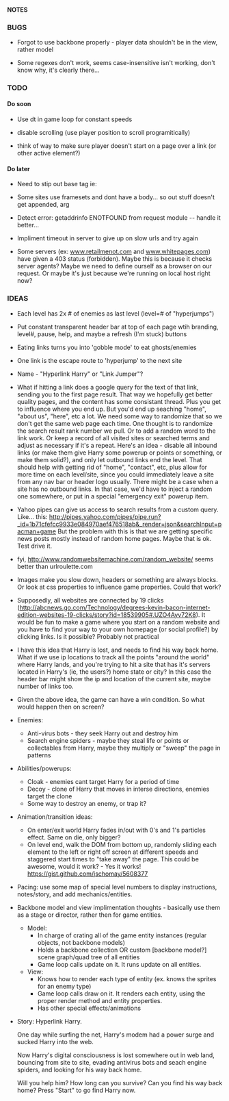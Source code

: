 #### NOTES



### BUGS

- Forgot to use backbone properly - player data shouldn't be in the view, rather model

- Some regexes don't work, seems case-insensitive isn't working, don't know why, it's clearly there...




### TODO

#### Do soon

- Use dt in game loop for constant speeds

- disable scrolling (use player position to scroll programitically)

- think of way to make sure player doesn't start on a page over a link (or other active element?)

#### Do later

- Need to stip out base tag ie: <base href="http://www.univ-paris1.fr/">

- Some sites use framesets and dont have a body... so out stuff doesn't get appended, arg

- Detect error: getaddrinfo ENOTFOUND from request module -- handle it better...

- Impliment timeout in server to give up on slow urls and try again 

- Some servers (ex: www.retailmenot.com and www.whitepages.com) have given a 403 status (forbidden).  Maybe this is because it checks server agents?  Maybe we need to define ourself as a browser on our request.  Or maybe it's just because we're running on local host right now?




### IDEAS

- Each level has 2x # of enemies as last level (level=# of "hyperjumps")

- Put constant transparent header bar at top of each page wtih branding, level#, pause, help, and maybe a refresh (I'm stuck) buttons

- Eating links turns you into 'gobble mode' to eat ghosts/enemies

- One link is the escape route to 'hyperjump' to the next site

- Name - "Hyperlink Harry" or "Link Jumper"?

- What if hitting a link does a google query for the text of that link, sending you to the first page result.  That way we hopefully get better quality pages, and the content has some consistant thread.  Plus you get to influence where you end up.  But you'd end up seaching "home", "about us", "here", etc a lot.  We need some way to randomize that so we don't get the same web page each time.  One thought is to randomize the search result rank number we pull.  Or to add a random word to the link work.  Or keep a record of all visited sites or searched terms and adjust as necessary if it's a repeat.  Here's an idea - disable all inbound links (or make them give Harry some powerup or points or something, or make them solid?), and only let outbound links end the level.  That should help with getting rid of "home", "contact", etc, plus allow for more time on each level/site, since you could immediately leave a site from any nav bar or header logo usually.  There might be a case when a site has no outbound links.  In that case, we'd have to inject a random one somewhere, or put in a special "emergency exit" powerup item.

- Yahoo pipes can give us access to search results from a custom query.  Like... this:
  http://pipes.yahoo.com/pipes/pipe.run?_id=1b71cfefcc9933e084970aef476518ab&_render=json&searchInput=pacman+game
  But the problem with this is that we are getting specific news posts mostly instead of random home pages.  Maybe that is ok.  Test drive it.

- fyi, http://www.randomwebsitemachine.com/random_website/   seems better than urlroulette.com

- Images make you slow down, headers or something are always blocks.  Or look at css properties to influence game properties.  Could that work?


- Supposedly, all websites are connected by 19 clicks (http://abcnews.go.com/Technology/degrees-kevin-bacon-internet-edition-websites-19-clicks/story?id=18539905#.UZO4Ayv72K8).  It would be fun to make a game where you start on a random website and you have to find your way to your own homepage (or social profile?) by clicking links.  Is it possible?  Probably not practical

- I have this idea that Harry is lost, and needs to find his way back home.  What if we use ip locations to track all the points "around the world" where Harry lands, and you're trying to hit a site that has it's servers located in Harry's (ie, the users?) home state or city?  In this case the header bar might show the ip and location of the current site, maybe number of links too.

- Given the above idea, the game can have a win condition.  So what would happen then on screen?

- Enemies:
  - Anti-virus bots - they seek Harry out and destroy him
  - Search engine spiders - maybe they steal life or points or collectables from Harry, maybe they multiply or "sweep" the page in patterns

- Abilities/powerups:
  - Cloak - enemies cant target Harry for a period of time
  - Decoy - clone of Harry that moves in interse directions, enemies target the clone
  - Some way to destroy an enemy, or trap it?

- Animation/transition ideas:
  - On enter/exit world Harry fades in/out with 0's and 1's particles effect.  Same on die, only bigger?
  - On level end, walk the DOM from bottom up, randomly sliding each element to the left or right off screen at different speeds and staggered start times to "take away" the page.  This could be awesome, would it work? - Yes it works! https://gist.github.com/jschomay/5608377

- Pacing: use some map of special level numbers to display instructions, notes/story, and add mechanics/entities.

- Backbone model and view implimentation thoughts - basically use them as a stage or director, rather then for game entities.
  - Model: 
    - In charge of crating all of the game entity instances (regular objects, not backbone models)
    - Holds a backbone collection OR custom [backbone model?] scene graph/quad tree of all entities
    - Game loop calls update on it.  It runs update on all entities.
  - View:
    - Knows how to render each type of entity (ex. knows the sprites for an enemy type)
    - Game loop calls draw on it. It renders each entity, using the proper render method and entity properties.
    - Has other special effects/animations

- Story:
  Hyperlink Harry.  

  One day while surfing the net, Harry's modem had a power surge and sucked Harry into the web.  

  Now Harry's digital consciousness is lost somewhere out in web land, bouncing from site to site, evading antivirus bots and seach engine spiders, and looking for his way back home.

  Will you help him?  How long can you survive?  Can you find his way back home?  Press "Start" to go find Harry now.

